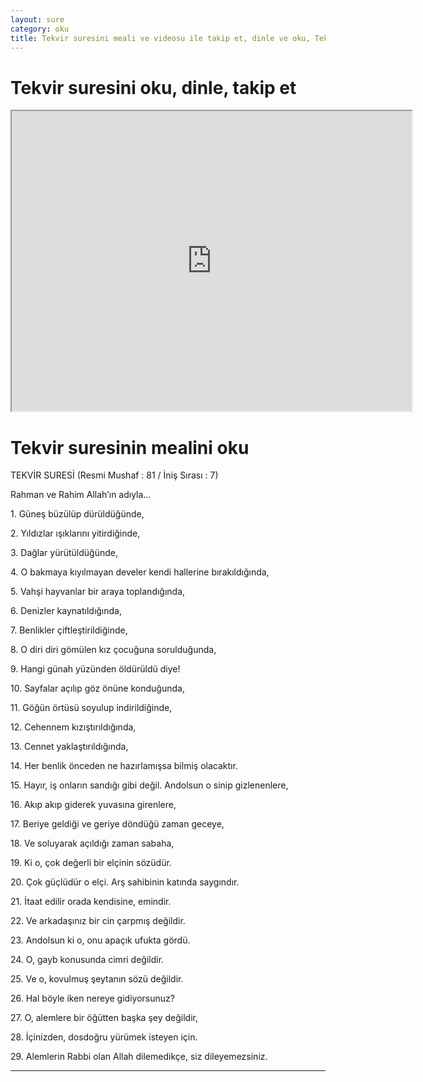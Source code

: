 ```yaml
---
layout: sure
category: oku
title: Tekvir suresini meali ve videosu ile takip et, dinle ve oku, Tekvir dinle, Tekvir meali.
---
```


<div class="container">
  <div class="row">
    <div class="col-lg-12">
      <h1>Tekvir suresini oku, dinle, takip et</h1>
      <div class="div-youtube-embed">
        <iframe width="640" height="480" src="https://www.youtube.com/embed/http://">frameborder="0" allowfullscreen></iframe>
      </div>
    </div>
  </div>

  <div class="row">
    <div class="col-lg-12">
      <h1>Tekvir suresinin mealini oku</h1>
      <div><p></p><p></p><p>TEKVİR SURESİ (Resmi Mushaf : 81 / İniş Sırası : 7)</p><p>Rahman ve Rahim Allah’ın adıyla…</p><p></p><p></p><p>1. Güneş büzülüp dürüldüğünde,</p><p></p><p></p><p>2. Yıldızlar ışıklarını yitirdiğinde,</p><p></p><p></p><p>3. Dağlar yürütüldüğünde,</p><p></p><p></p><p>4. O bakmaya kıyılmayan develer kendi hallerine bırakıldığında,</p><p></p><p></p><p>5. Vahşi hayvanlar bir araya toplandığında,</p><p></p><p></p><p>6. Denizler kaynatıldığında,</p><p></p><p></p><p>7. Benlikler çiftleştirildiğinde,</p><p></p><p></p><p>8. O diri diri gömülen kız çocuğuna sorulduğunda,</p><p></p><p></p><p>9. Hangi günah yüzünden öldürüldü diye!</p><p></p><p></p><p>10. Sayfalar açılıp göz önüne konduğunda,</p><p></p><p></p><p>11. Göğün örtüsü soyulup indirildiğinde,</p><p></p><p></p><p>12. Cehennem kızıştırıldığında,</p><p></p><p></p><p>13. Cennet yaklaştırıldığında,</p><p></p><p></p><p>14. Her benlik önceden ne hazırlamışsa bilmiş olacaktır.</p><p></p><p></p><p>15. Hayır, iş onların sandığı gibi değil. Andolsun o sinip gizlenenlere,</p><p></p><p></p><p>16. Akıp akıp giderek yuvasına girenlere,</p><p></p><p></p><p>17. Beriye geldiği ve geriye döndüğü zaman geceye,</p><p></p><p></p><p>18. Ve soluyarak açıldığı zaman sabaha,</p><p></p><p></p><p>19. Ki o, çok değerli bir elçinin sözüdür.</p><p></p><p></p><p>20. Çok güçlüdür o elçi. Arş sahibinin katında saygındır.</p><p></p><p></p><p>21. İtaat edilir orada kendisine, emindir.</p><p></p><p></p><p>22. Ve arkadaşınız bir cin çarpmış değildir.</p><p></p><p></p><p>23. Andolsun ki o, onu apaçık ufukta gördü.</p><p></p><p></p><p>24. O, gayb konusunda cimri değildir.</p><p></p><p></p><p>25. Ve o, kovulmuş şeytanın sözü değildir.</p><p></p><p></p><p>26. Hal böyle iken nereye gidiyorsunuz?</p><p></p><p></p><p>27. O, alemlere bir öğütten başka şey değildir,</p><p></p><p></p><p>28. İçinizden, dosdoğru yürümek isteyen için.</p><p></p><p></p><p>29. Alemlerin Rabbi olan Allah dilemedikçe, siz dileyemezsiniz.</p><p></p><p></p></div>
    </div>
  </div>
</div>
<hr />